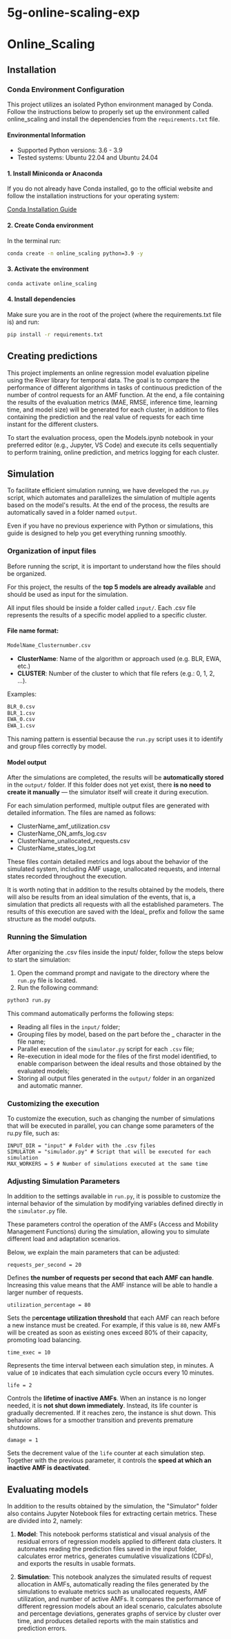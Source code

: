 # 5g-online-scaling-exp
# Online_Scaling

## Installation

### Conda Environment Configuration

This project utilizes an isolated Python environment managed by Conda. Follow the instructions below to properly set up the environment called online_scaling and install the dependencies from the `requirements.txt` file.

#### Environmental Information
- Supported Python versions: 3.6 - 3.9
- Tested systems: Ubuntu 22.04 and Ubuntu 24.04

#### 1. Install Miniconda or Anaconda

If you do not already have Conda installed, go to the official website and follow the installation instructions for your operating system:

[Conda Installation Guide](https://docs.conda.io/projects/conda/en/latest/user-guide/install/index.html)

#### 2. Create Conda environment
In the terminal run:

```bash
conda create -n online_scaling python=3.9 -y
```

#### 3. Activate the environment
```bash
conda activate online_scaling
```

#### 4. Install dependencies
Make sure you are in the root of the project (where the requirements.txt file is) and run:

```bash
pip install -r requirements.txt
```

## Creating predictions

This project implements an online regression model evaluation pipeline using the River library for temporal data. The goal is to compare the performance of different algorithms in tasks of continuous prediction of the number of control requests for an AMF function. At the end, a file containing the results of the evaluation metrics (MAE, RMSE, inference time, learning time, and model size) will be generated for each cluster, in addition to files containing the prediction and the real value of requests for each time instant for the different clusters.

To start the evaluation process, open the Models.ipynb notebook in your preferred editor (e.g., Jupyter, VS Code) and execute its cells sequentially to perform training, online prediction, and metrics logging for each cluster.

## Simulation

To facilitate efficient simulation running, we have developed the `run.py` script, which automates and parallelizes the simulation of multiple agents based on the model's results. At the end of the process, the results are automatically saved in a folder named `output`.

Even if you have no previous experience with Python or simulations, this guide is designed to help you get everything running smoothly.

### Organization of input files

Before running the script, it is important to understand how the files should be organized.

For this project, the results of the **top 5 models are already available** and should be used as input for the simulation.

All input files should be inside a folder called `input/`. Each .csv file represents the results of a specific model applied to a specific cluster.

#### File name format:
```bash
ModelName_Clusternumber.csv
```
- **ClusterName**: Name of the algorithm or approach used (e.g. BLR, EWA, etc.)
- **CLUSTER**: Number of the cluster to which that file refers (e.g.: 0, 1, 2, ...).

Examples:
```bash
BLR_0.csv
BLR_1.csv
EWA_0.csv
EWA_1.csv
```
This naming pattern is essential because the `run.py` script uses it to identify and group files correctly by model.

#### Model output
After the simulations are completed, the results will be **automatically stored** in the `output/` folder. If this folder does not yet exist, there **is no need to create it manually** — the simulator itself will create it during execution.

For each simulation performed, multiple output files are generated with detailed information. The files are named as follows:

- ClusterName_amf_utilization.csv
- ClusterName_ON_amfs_log.csv
- ClusterName_unallocated_requests.csv
- ClusterName_states_log.txt

These files contain detailed metrics and logs about the behavior of the simulated system, including AMF usage, unallocated requests, and internal states recorded throughout the execution.

It is worth noting that in addition to the results obtained by the models, there will also be results from an ideal simulation of the events, that is, a simulation that predicts all requests with all the established parameters. The results of this execution are saved with the Ideal_ prefix and follow the same structure as the model outputs.

### Running the Simulation

After organizing the .csv files inside the input/ folder, follow the steps below to start the simulation:

1. Open the command prompt and navigate to the directory where the `run.py` file is located.
2. Run the following command:
```bash
python3 run.py
```
This command automatically performs the following steps:

- Reading all files in the `input/` folder;
- Grouping files by model, based on the part before the _ character in the file name;
- Parallel execution of the `simulator.py` script for each `.csv` file;
- Re-execution in ideal mode for the files of the first model identified, to enable comparison between the ideal results and those obtained by the evaluated models;
- Storing all output files generated in the `output/` folder in an organized and automatic manner.

### Customizing the execution
To customize the execution, such as changing the number of simulations that will be executed in parallel, you can change some parameters of the ru.py file, such as:

```python3
INPUT_DIR = "input" # Folder with the .csv files
SIMULATOR = "simulador.py" # Script that will be executed for each simulation
MAX_WORKERS = 5 # Number of simulations executed at the same time
```

### Adjusting Simulation Parameters
In addition to the settings available in `run.py`, it is possible to customize the internal behavior of the simulation by modifying variables defined directly in the `simulator.py` file.

These parameters control the operation of the AMFs (Access and Mobility Management Functions) during the simulation, allowing you to simulate different load and adaptation scenarios.

Below, we explain the main parameters that can be adjusted:
```python3
requests_per_second = 20
```
Defines **the number of requests per second that each AMF can handle**. Increasing this value means that the AMF instance will be able to handle a larger number of requests.

```python3
utilization_percentage = 80
```
Sets the p**ercentage utilization threshold** that each AMF can reach before a new instance must be created. For example, if this value is `80`, new AMFs will be created as soon as existing ones exceed 80% of their capacity, promoting load balancing.

```python3
time_exec = 10
```
Represents the time interval between each simulation step, in minutes. A value of `10` indicates that each simulation cycle occurs every 10 minutes.

```python3
life = 2
```
Controls the **lifetime of inactive AMFs**. When an instance is no longer needed, it is **not shut down immediately**. Instead, its life counter is gradually decremented. If it reaches zero, the instance is shut down. This behavior allows for a smoother transition and prevents premature shutdowns.

```python3
damage = 1
```
Sets the decrement value of the `life` counter at each simulation step. Together with the previous parameter, it controls the **speed at which an inactive AMF is deactivated**.

## Evaluating models

In addition to the results obtained by the simulation, the "Simulator" folder also contains Jupyter Notebook files for extracting certain metrics. These are divided into 2, namely:

1. **Model**: This notebook performs statistical and visual analysis of the residual errors of regression models applied to different data clusters. It automates reading the prediction files saved in the input folder, calculates error metrics, generates cumulative visualizations (CDFs), and exports the results in usable formats. 

2. **Simulation**: This notebook analyzes the simulated results of request allocation in AMFs, automatically reading the files generated by the simulations to evaluate metrics such as unallocated requests, AMF utilization, and number of active AMFs. It compares the performance of different regression models about an ideal scenario, calculates absolute and percentage deviations, generates graphs of service by cluster over time, and produces detailed reports with the main statistics and prediction errors.


